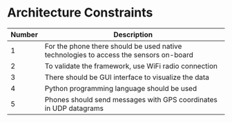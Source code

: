 # Architecture Constraints

|Number|Description|
|---|---|
|1|For the phone there should be used native technologies to access the sensors on-board|
|2|To validate the framework, use WiFi radio connection |
|3|There should be GUI interface to visualize the data|
|4|Python programming language should be used|
|5|Phones should send messages with GPS coordinates in UDP datagrams|
